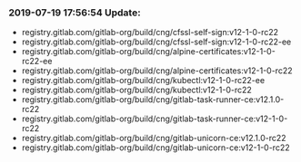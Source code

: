 ### 2019-07-19 17:56:54 Update:

- registry.gitlab.com/gitlab-org/build/cng/cfssl-self-sign:v12-1-0-rc22
- registry.gitlab.com/gitlab-org/build/cng/cfssl-self-sign:v12-1-0-rc22-ee
- registry.gitlab.com/gitlab-org/build/cng/alpine-certificates:v12-1-0-rc22-ee
- registry.gitlab.com/gitlab-org/build/cng/alpine-certificates:v12-1-0-rc22
- registry.gitlab.com/gitlab-org/build/cng/kubectl:v12-1-0-rc22-ee
- registry.gitlab.com/gitlab-org/build/cng/kubectl:v12-1-0-rc22
- registry.gitlab.com/gitlab-org/build/cng/gitlab-task-runner-ce:v12.1.0-rc22
- registry.gitlab.com/gitlab-org/build/cng/gitlab-task-runner-ce:v12-1-0-rc22
- registry.gitlab.com/gitlab-org/build/cng/gitlab-unicorn-ce:v12.1.0-rc22
- registry.gitlab.com/gitlab-org/build/cng/gitlab-unicorn-ce:v12-1-0-rc22
